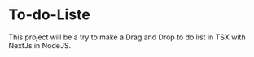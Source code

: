 # To-do-Liste
This project will be a try to make a Drag and Drop to do list in TSX with NextJs in NodeJS.
